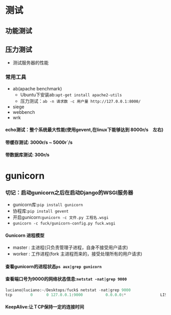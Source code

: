 # 测试
## 功能测试
## 压力测试
- 测试服务器的性能
### 常用工具
- ab(apache benchmark)
    - Ubuntu下安装ab:``apt-get install apache2-utils``
    - 压力测试：``ab -n 请求数 -c 用户量 http://127.0.0.1:8000/``
- siege
- webbench
- wrk
#### echo测试：整个系统最大性能(使用gevent,在linux下能够达到 8000r/s　左右)
#### 带缓存测试: 3000r/s ~ 5000r`/s
#### 带数据库测试: 300r/s
# gunicorn
### 切记：启动gunicorn之后在启动Django的WSGI服务器
- gunicorn库:``pip install gunicorn``
- 协程库:``pip install gevent``
- 开启gunicorn:``gunicorn -c 文件.py 工程名.wsgi``
- ``gunicorn -c fuck/gunicorn-config.py fuck.wsgi``
#### Gunicorn 进程模型
- master : 主进程(只负责管理子进程，自身不接受用户请求)
- worker : 工作进程(fork 主进程而来的，接受处理所有的用户请求)
#### 查看gunicorn的进程状态``ps aux|grep gunicorn``
#### 查看端口号为9000的网络状态信息:``netstat -nat|grep 9000``
```python
luciano@luciano:~/Desktops/fuck$ netstat -nat|grep 9000
tcp        0      0 127.0.0.1:9000          0.0.0.0:*               LISTEN   
```
#### KeepAlive:让ＴCP保持一定的连接时间

